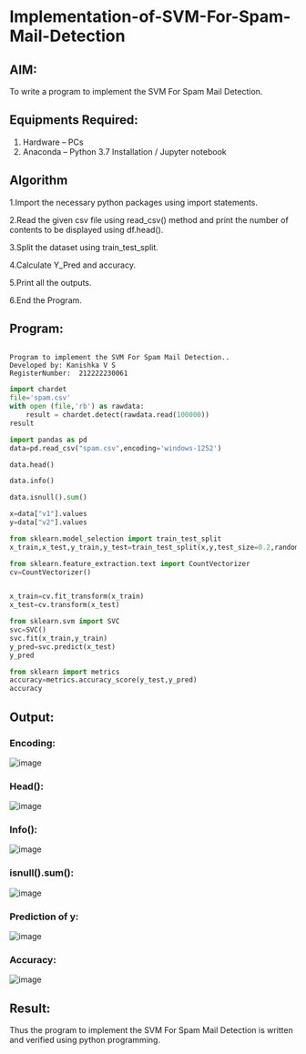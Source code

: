 # Implementation-of-SVM-For-Spam-Mail-Detection

## AIM:
To write a program to implement the SVM For Spam Mail Detection.

## Equipments Required:
1. Hardware – PCs
2. Anaconda – Python 3.7 Installation / Jupyter notebook

## Algorithm
1.Import the necessary python packages using import statements.

2.Read the given csv file using read_csv() method and print the number of contents to be displayed using df.head().

3.Split the dataset using train_test_split.

4.Calculate Y_Pred and accuracy.

5.Print all the outputs.

6.End the Program. 

## Program:
```

Program to implement the SVM For Spam Mail Detection..
Developed by: Kanishka V S
RegisterNumber:  212222230061

```
```py
import chardet
file='spam.csv'
with open (file,'rb') as rawdata:
    result = chardet.detect(rawdata.read(100000))
result

import pandas as pd
data=pd.read_csv("spam.csv",encoding='windows-1252')

data.head()

data.info()

data.isnull().sum()

x=data["v1"].values
y=data["v2"].values

from sklearn.model_selection import train_test_split
x_train,x_test,y_train,y_test=train_test_split(x,y,test_size=0.2,random_state=0)

from sklearn.feature_extraction.text import CountVectorizer
cv=CountVectorizer()


x_train=cv.fit_transform(x_train)
x_test=cv.transform(x_test)

from sklearn.svm import SVC
svc=SVC()
svc.fit(x_train,y_train)
y_pred=svc.predict(x_test)
y_pred

from sklearn import metrics
accuracy=metrics.accuracy_score(y_test,y_pred)
accuracy
```
## Output:
### Encoding:
![image](https://github.com/kanishka2305/Implementation-of-SVM-For-Spam-Mail-Detection/assets/113497357/70845707-a3e5-4314-b139-19640e523857)

### Head():
![image](https://github.com/kanishka2305/Implementation-of-SVM-For-Spam-Mail-Detection/assets/113497357/ca79eeba-7dce-4a48-a6ce-f7b2d0c2e08e)

### Info():
![image](https://github.com/kanishka2305/Implementation-of-SVM-For-Spam-Mail-Detection/assets/113497357/1ad149c4-2b61-47a9-bb44-fd2266de7a69)

### isnull().sum():
![image](https://github.com/kanishka2305/Implementation-of-SVM-For-Spam-Mail-Detection/assets/113497357/dec4a609-7cd9-45c7-9fc8-a2202621c4e6)

### Prediction of y:
![image](https://github.com/kanishka2305/Implementation-of-SVM-For-Spam-Mail-Detection/assets/113497357/5a6cd90e-2b64-4886-b34d-19e3c8d25a33)

### Accuracy:
![image](https://github.com/kanishka2305/Implementation-of-SVM-For-Spam-Mail-Detection/assets/113497357/f214c3ed-f696-438b-b562-5c2eca122f66)

## Result:
Thus the program to implement the SVM For Spam Mail Detection is written and verified using python programming.
